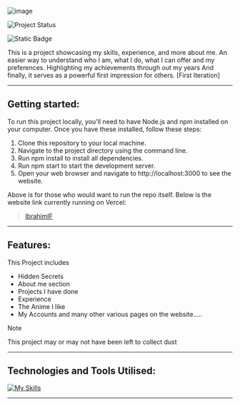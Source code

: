 ![image](https://github.com/user-attachments/assets/4c442901-36d9-40b8-bffb-89ddf8412549)


![Project Status](https://img.shields.io/badge/status-paused-grey)

![Static Badge](https://img.shields.io/badge/made_with-React-blue)

This is a project showcasing my skills, experience, and more about me.
An easier way to understand who I am, what I do, what I can offer and my preferences.
Highlighting my achievements through out my years And finally, it serves as a powerful first impression for others. [First Iteration]

----
## Getting started:

To run this project locally, you'll need to have Node.js and npm installed on your computer. Once you have these installed, follow these steps:

1. Clone this repository to your local machine.
2. Navigate to the project directory using the command line.
3. Run npm install to install all dependencies.
4. Run npm start to start the development server.
5. Open your web browser and navigate to http://localhost:3000 to see the website.

Above is for those who would want to run the repo itself.
Below is the website link currently running on Vercel:
> [IbrahimIF](https://personal-portfolio-website-one-puce.vercel.app/)

------
## Features:

This Project includes
- Hidden Secrets
- About me section
- Projects I have done
- Experience 
- The Anime I like
- My Accounts
and many other various pages on the website.....

> [!NOTE] 
> This project may or may not have been left to collect dust

-----
## Technologies and Tools Utilised:

[![My Skills](https://skillicons.dev/icons?i=react,js,html,css,vercel,vscode&perline=1)](https://skillicons.dev)

-----
